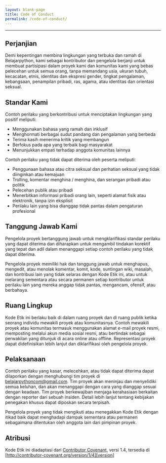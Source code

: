 ```yaml
---
layout: blank-page
title: Code of Conduct
permalink: /code-of-conduct/
---
```


---
## Perjanjian

Demi kepentingan membina lingkungan yang terbuka dan ramah di Belajarpython, kami sebagai kontributor dan pengelola berjanji untuk membuat partisipasi dalam proyek kami dan komunitas kami yang bebas pelecehan untuk semua orang, tanpa memandang usia, ukuran tubuh, kecacatan, etnis, identitas dan ekspresi gender, tingkat pengalaman, kebangsaan, penampilan pribadi, ras, agama, atau identitas dan orientasi seksual.

## Standar Kami

Contoh perilaku yang berkontribusi untuk menciptakan lingkungan yang positif meliputi:

* Menggunakan bahasa yang ramah dan inklusif
* Menghormati berbagai sudut pandang dan pengalaman yang berbeda
* Terima kasih menerima kritik yang membangun
* Berfokus pada apa yang terbaik bagi masyarakat
* Menunjukkan empati terhadap anggota komunitas lainnya

Contoh perilaku yang tidak dapat diterima oleh peserta meliputi:

* Penggunaan bahasa atau citra seksual dan perhatian seksual yang tidak diinginkan atau kemajuan
* Trolling, komentar menghina / menghina, dan serangan pribadi atau politik
* Pelecehan publik atau pribadi
* Menerbitkan informasi pribadi orang lain, seperti alamat fisik atau elektronik, tanpa izin eksplisit
* Perilaku lain yang bisa dianggap tidak pantas dalam pengaturan profesional

## Tanggung Jawab Kami

Pengelola proyek bertanggung jawab untuk mengklarifikasi standar perilaku yang dapat diterima dan diharapkan untuk mengambil tindakan korektif yang tepat dan adil dalam menanggapi setiap contoh perilaku yang tidak dapat diterima.

Pengelola proyek memiliki hak dan tanggung jawab untuk menghapus, mengedit, atau menolak komentar, komit, kode, suntingan wiki, masalah, dan kontribusi lain yang tidak selaras dengan Kode Etik ini, atau untuk melarang sementara atau secara permanen setiap kontributor untuk perilaku lain yang mereka anggap tidak pantas, mengancam, ofensif, atau berbahaya.

## Ruang Lingkup

Kode Etik ini berlaku baik di dalam ruang proyek dan di ruang publik ketika seorang individu mewakili proyek atau komunitasnya. Contoh mewakili proyek atau komunitas termasuk menggunakan alamat e-mail proyek resmi, memposting melalui akun media sosial resmi, atau bertindak sebagai perwakilan yang ditunjuk di acara online atau offline. Representasi proyek dapat didefinisikan lebih lanjut dan diklarifikasi oleh pengelola proyek.

## Pelaksanaan

Contoh perilaku yang kasar, melecehkan, atau tidak dapat diterima dapat dilaporkan dengan menghubungi tim proyek di belajarpythoncom@gmail.com. Tim proyek akan meninjau dan menyelidiki semua keluhan, dan akan menanggapi dengan cara yang dianggap sesuai dengan keadaan. Tim proyek berkewajiban menjaga kerahasiaan berkaitan dengan reporter dari sebuah insiden. Detail lebih lanjut tentang kebijakan penegakan khusus dapat diposkan secara terpisah.

Pengelola proyek yang tidak mengikuti atau menegakkan Kode Etik dengan itikad baik dapat menghadapi dampak sementara atau permanen sebagaimana ditentukan oleh anggota lain dari pimpinan proyek.

## Atribusi

Kode Etik ini diadaptasi dari [Contributor Covenant][homepage], versi 1.4, tersedia di [http://contributor-covenant.org/version/1/4][version]

[homepage]: http://contributor-covenant.org
[version]: http://contributor-covenant.org/version/1/4/
